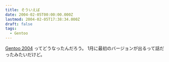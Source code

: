 ```yaml
---
title: そういえば
date: 2004-02-05T00:00:00.000Z
lastmod: 2004-02-05T17:38:34.000Z
draft: false
tags:
  - Gentoo
---
```


[Gentoo 2004](http://www.gentoo.gr.jp/jpnews/20031203-news-ja.xml) ってどうなったんだろう。 1月に最初のバージョンが出るって話だったみたいだけど。
